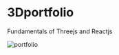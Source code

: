 # 3Dportfolio
Fundamentals of Threejs and Reactjs

![portfolio](https://github.com/germainsafari/3Dportfolio-main/assets/99614251/ab5f00ec-cd87-425f-a5a8-37069983d605)
